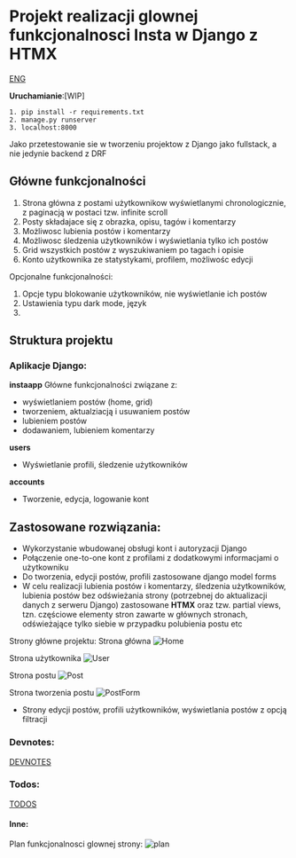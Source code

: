 # Projekt realizacji glownej funkcjonalnosci Insta w Django z HTMX
[ENG](README_ENG.md)

**Uruchamianie**:[WIP]
```
1. pip install -r requirements.txt
2. manage.py runserver
3. localhost:8000
```
Jako przetestowanie sie w tworzeniu projektow z Django jako fullstack, a nie jedynie backend z DRF

## Główne funkcjonalności
1. Strona główna z postami użytkownikow wyświetlanymi chronologicznie, z paginacją w postaci tzw. infinite scroll
2. Posty składajace się z obrazka, opisu, tagów i komentarzy
3. Możliwosc lubienia postów i komentarzy
4. Możliwosc śledzenia użytkowników i wyświetlania tylko ich postów
5. Grid wszystkich postów z wyszukiwaniem po tagach i opisie
6. Konto użytkownika ze statystykami, profilem, możliwośc edycji

Opcjonalne funkcjonalności:
1. Opcje typu blokowanie użytkowników, nie wyświetlanie ich postów
2. Ustawienia typu dark mode, język
3. 

## Struktura projektu

### Aplikacje Django:

**instaapp**
Główne funkcjonalności związane z:
- wyświetlaniem postów (home, grid)
- tworzeniem, aktualziacją i usuwaniem postów
- lubieniem postów
- dodawaniem, lubieniem komentarzy

**users**
- Wyświetlanie profili, śledzenie użytkowników

**accounts**
- Tworzenie, edycja, logowanie kont


## Zastosowane rozwiązania:

- Wykorzystanie wbudowanej obsługi kont i autoryzacji Django
- Połączenie one-to-one kont z profilami z dodatkowymi informacjami o użytkowniku
- Do tworzenia, edycji postów, profili zastosowane django model forms
- W celu realizacji lubienia postów i komentarzy, śledzenia użytkowników, lubienia postów bez odświeżania strony (potrzebnej do aktualizacji danych z serweru Django) zastosowane **HTMX** oraz tzw. partial views, tzn. częściowe elementy stron zawarte w głównych stronach, odświeżające tylko siebie w przypadku polubienia postu etc

Strony główne projektu:
Strona główna
![Home](ProjectImages/Home.PNG "Home page")

Strona użytkownika
![User](ProjectImages/User_view.PNG "User page")

Strona postu
![Post](ProjectImages/post_view.PNG "Post page")

Strona tworzenia postu
![PostForm](ProjectImages/New_post_form.PNG "Post form")

+ Strony edycji postów, profili użytkowników, wyświetlania postów z opcją filtracji

### Devnotes:
[DEVNOTES](DEVNOTES.md)

### Todos:
[TODOS](TODOS.md)


#### Inne:
Plan funkcjonalnosci glownej strony:
![plan](funkcjonalnosc_wyglad_insta.png "plan")